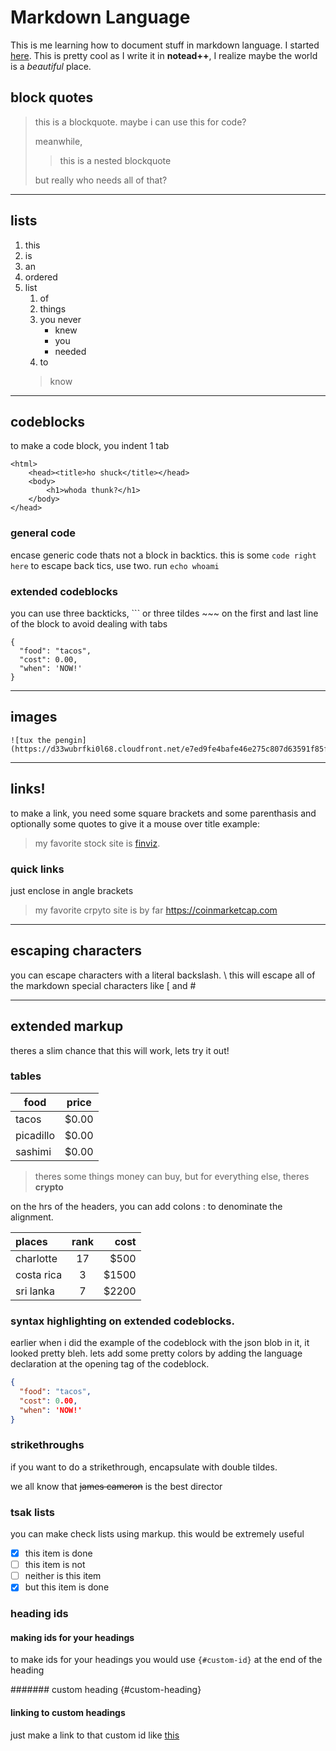 # Markdown Language

This is me learning how to document stuff in markdown language. I started [here](https://www.markdownguide.org/getting-started/). This is pretty cool as I write it in **notead++**, I realize maybe the world is a *beautiful* place.

## block quotes

> this is a blockquote. maybe i can use this for code?
> 
> meanwhile,
>> this is a nested blockquote
>
> but really who needs all of that?

---

## lists

1. this
2. is
3. an
4. ordered
5. list
	1. of
	2. things
	3. you never
		- knew
		- you
		- needed
	4. to
	> know

---

## codeblocks
to make a code block, you indent 1 tab

	<html>
		<head><title>ho shuck</title></head>
		<body>
			<h1>whoda thunk?</h1>
		</body>
	</head>
	
### general code
encase generic code thats not a block in backtics.
this is some `code right here`
to escape back tics, use two. run ``echo whoami``

### extended codeblocks
you can use three backticks, \`\`\` or three tildes \~\~\~ on the first and last line of the block to avoid dealing with tabs

```
{
  "food": "tacos",
  "cost": 0.00,
  "when": 'NOW!'
}
```
---	

## images
	![tux the pengin](https://d33wubrfki0l68.cloudfront.net/e7ed9fe4bafe46e275c807d63591f85f9ab246ba/e2d28/assets/images/tux.png)

---

## links!
to make a link, you need some square brackets and some parenthasis and optionally some quotes to give it a mouse over title
example: 
> my favorite stock site is [finviz](https://www.finviz.com "a great place to viz some fin").

### quick links
just enclose in angle brackets
> my favorite crpyto site is by far <https://coinmarketcap.com>

---

## escaping characters
you can escape characters with a literal backslash. \\ this will escape all of the markdown special characters like \[ and \#

---

## extended markup
theres a slim chance that this will work, lets try it out!

### tables

| food | price |
| --- | --- |
| tacos | $0.00 |
| picadillo | $0.00 | 
| sashimi | $0.00 |

> theres some things money can buy, but for everything else, theres **crypto**

on the hrs of the headers, you can add colons \: to denominate the alignment. 

| places | rank | cost | 
| :--- | :---: | ---: |
| charlotte | 17 | $500 |
| costa rica | 3 | $1500 |
| sri lanka | 7 | $2200 |

### syntax highlighting on extended codeblocks.

earlier when i did the example of the codeblock with the json blob in it, it looked pretty bleh. lets add some pretty colors by adding the language declaration at the opening tag of the codeblock.

```json
{
  "food": "tacos",
  "cost": 0.00,
  "when": 'NOW!'
}
```

### strikethroughs
if you want to do a strikethrough, encapsulate with double tildes.

we all know that ~~james cameron~~ is the best director

### tsak lists
you can make check lists using markup. this would be extremely useful
- [x] this item is done
- [ ] this item is not
- [ ] neither is this item
- [x] but this item is done

### heading ids

#### making ids for your headings
to make ids for your headings you would use `{#custom-id}` at the end of the heading

####### custom heading {#custom-heading}

#### linking to custom headings
just make a link to that custom id like [this](#custom-heading "click here to find out more")